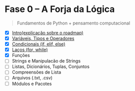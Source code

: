 # Fase 0 – A Forja da Lógica

> Fundamentos de Python + pensamento computacional

- [x] [Intro(explicação sobre o roadmap)](intro.py)
- [x] [Variáveis, Tipos e Operadores](variaveis_tipos_e_operadores.py)
- [x] [Condicionais (if, elif, else)](condicionais.py)
- [x] [Laços (for, while)](lacos.py)
- [x] Funções
- [ ] Strings e Manipulacão de Strings
- [ ] Listas, Dicionários, Tuplas, Conjuntos
- [ ] Compreensões de Lista
- [ ] Arquivos (.txt, .csv)
- [ ] Módulos e Pacotes
